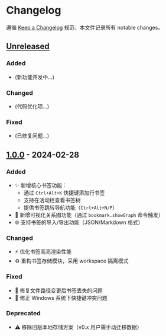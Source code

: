 # Changelog

遵循 [Keep a Changelog](https://keepachangelog.com/zh-CN/1.1.0/) 规范，本文件记录所有 notable changes。

## [Unreleased]
### Added
- (新功能开发中...)

### Changed
- (代码优化项...)

### Fixed 
- (已修复问题...)

## [1.0.0] - 2024-02-28
### Added
- ✨ 新增核心书签功能：
  - 通过 `Ctrl+Alt+K` 快捷键添加行书签
  - 支持在活动栏查看书签树
  - 提供书签跳转导航功能（`Ctrl+Alt+N/P`）
- 🎨 新增可视化关系图功能（通过 `bookmark.showGraph` 命令触发）
- 🌐 支持书签的导入/导出功能（JSON/Markdown 格式）

### Changed
- ⚡ 优化书签高亮渲染性能
- ♻️ 重构书签存储模块，采用 workspace 隔离模式

### Fixed
- 🐛 修复文件路径变更后书签丢失的问题
- 🐞 修正 Windows 系统下快捷键冲突问题

### Deprecated
- ⚠️ 移除旧版本地存储方案（v0.x 用户需手动迁移数据）



[Unreleased]: https://github.com/Vogadero/my-bookmark/compare/v1.0.0...HEAD
[1.0.0]: https://github.com/Vogadero/my-bookmark/releases/tag/v1.0.0